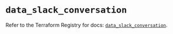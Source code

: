 # `data_slack_conversation`

Refer to the Terraform Registry for docs: [`data_slack_conversation`](https://registry.terraform.io/providers/pablovarela/slack/1.2.2/docs/data-sources/conversation).
